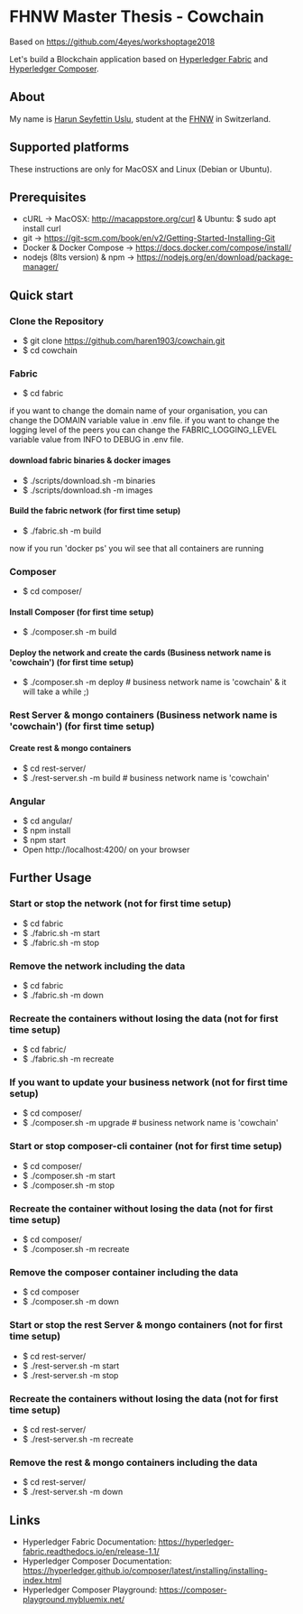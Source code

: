 # FHNW Master Thesis - Cowchain

Based on https://github.com/4eyes/workshoptage2018


Let's build a Blockchain application based on [Hyperledger Fabric](https://www.hyperledger.org/projects/fabric)
and [Hyperledger Composer](https://www.hyperledger.org/projects/composer).

## About 
My name is [Harun Seyfettin Uslu](https://www.linkedin.com/in/harunseyfettinuslu), student at the [FHNW](https://www.fhnw.ch) in Switzerland.

## Supported platforms

These instructions are only for MacOSX and Linux (Debian or Ubuntu).

## Prerequisites
- cURL -> MacOSX: http://macappstore.org/curl & Ubuntu: $ sudo apt install curl 
- git -> https://git-scm.com/book/en/v2/Getting-Started-Installing-Git
- Docker & Docker Compose -> https://docs.docker.com/compose/install/
- nodejs (8lts version) & npm -> https://nodejs.org/en/download/package-manager/

## Quick start

### Clone the Repository
- $ git clone https://github.com/haren1903/cowchain.git
- $ cd cowchain

### Fabric
- $ cd fabric

if you want to change the domain name of your organisation, you can change the DOMAIN variable value in .env file.
if you want to change the logging level of the peers you can change the FABRIC_LOGGING_LEVEL variable value from INFO to DEBUG in .env file.

#### download fabric binaries & docker images
- $ ./scripts/download.sh -m binaries
- $ ./scripts/download.sh -m images

#### Build the fabric network (for first time setup)
- $ ./fabric.sh -m build

now if you run 'docker ps' you wil see that all containers are running

### Composer
- $ cd composer/

#### Install Composer (for first time setup)
- $ ./composer.sh -m build

#### Deploy the network and create the cards (Business network name is 'cowchain') (for first time setup)
- $ ./composer.sh -m deploy     # business network name is 'cowchain' & it will take a while ;)

### Rest Server & mongo containers (Business network name is 'cowchain') (for first time setup)

#### Create rest & mongo containers
- $ cd rest-server/
- $ ./rest-server.sh -m build   # business network name is 'cowchain'

### Angular
- $ cd angular/
- $ npm install
- $ npm start
- Open http://localhost:4200/ on your browser


## Further Usage

### Start or stop the network (not for first time setup)
- $ cd fabric
- $ ./fabric.sh -m start
- $ ./fabric.sh -m stop

### Remove the network including the data 
- $ cd fabric
- $ ./fabric.sh -m down

### Recreate the containers without losing the data (not for first time setup)
- $  cd fabric/
- $ ./fabric.sh -m recreate

### If you want to update your business network (not for first time setup)
- $ cd composer/
- $ ./composer.sh -m upgrade    # business network name is 'cowchain'

### Start or stop composer-cli container (not for first time setup)
- $ cd composer/
- $ ./composer.sh -m start
- $ ./composer.sh -m stop

### Recreate the container without losing the data (not for first time setup)
- $ cd composer/
- $ ./composer.sh -m recreate

### Remove the composer container including the data 
- $ cd composer
- $ ./composer.sh -m down

### Start or stop the rest Server & mongo containers (not for first time setup)
- $ cd rest-server/
- $ ./rest-server.sh -m start
- $ ./rest-server.sh -m stop

### Recreate the containers without losing the data (not for first time setup)
- $ cd rest-server/
- $ ./rest-server.sh -m recreate

### Remove the rest & mongo containers including the data 
- $ cd rest-server/
- $ ./rest-server.sh -m down

## Links
- Hyperledger Fabric Documentation: https://hyperledger-fabric.readthedocs.io/en/release-1.1/
- Hyperledger Composer Documentation: https://hyperledger.github.io/composer/latest/installing/installing-index.html
- Hyperledger Composer Playground: https://composer-playground.mybluemix.net/
